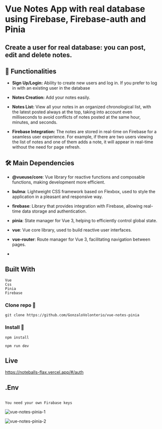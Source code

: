 # Vue Notes App with real database using Firebase, Firebase-auth and Pinia

## Create a user for real database: you can post, edit and delete notes.

## 🚀 Functionalities
- **Sign Up/Login:** Ability to create new users and log in. If you prefer to log in with an existing user in the database

- **Notes Creation:** Add your notes easily.

- **Notes List:** View all your notes in an organized chronological list, with the latest posted always at the top, taking into account even milliseconds to avoid conflicts of notes posted at the same hour, minutes, and seconds.

- **Firebase Integration:** The notes are stored in real-time on Firebase for a seamless user experience. For example, if there are two users viewing the list of notes and one of them adds a note, it will appear in real-time without the need for page refresh.

## 🛠️ Main Dependencies
- **@vueuse/core**: Vue library for reactive functions and composable functions, making development more efficient.

- **bulma**: Lightweight CSS framework based on Flexbox, used to style the application in a pleasant and responsive way.

- **firebase**: Library that provides integration with Firebase, allowing real-time data storage and authentication.

- **pinia**: State manager for Vue 3, helping to efficiently control global state.

- **vue**: Vue core library, used to build reactive user interfaces.

- **vue-router**: Route manager for Vue 3, facilitating navigation between pages.
- 

## Built With
 ```
Vue
Css
Pinia
Firebase

```

### Clone repo 🔧

```
git clone https://github.com/GonzaloVolonterio/vue-notes-pinia
```

### Install 🔧

```
npm install
```

```
npm run dev
```

## Live

https://noteballs-flax.vercel.app/#/auth


## .Env
```

You need your own Firabase keys

```


![vue-notes-pinia-1](https://github.com/GonzaloVolonterio/vue-notes-pinia/assets/64506662/e289cf56-7d10-45e8-af3b-151485a13d60)

![vue-notes-pinia-2](https://github.com/GonzaloVolonterio/vue-notes-pinia/assets/64506662/813371a1-7754-464a-afa4-0ea2bbf10b0a)


